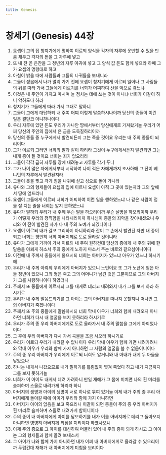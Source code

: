 ```yaml
---
title: Genesis
---
```


# 창세기 (Genesis) 44장
1. 요셉이 그의 집 청지기에게 명하여 이르되 양식을 각자의 자루에 운반할 수 있을 만큼 채우고 각자의 돈을 그 자루에 넣고
1. 또 내 잔 곧 은잔을 그 청년의 자루 아귀에 넣고 그 양식 값 돈도 함께 넣으라 하매 그가 요셉의 명령대로 하고
1. 아침이 밝을 때에 사람들과 그들의 나귀들을 보내니라
1. 그들이 성읍에서 나가 멀리 가기 전에 요셉이 청지기에게 이르되 일어나 그 사람들의 뒤를 따라 가서 그들에게 이르기를 너희가 어찌하여 선을 악으로 갚느냐
1. 이것은 내 주인이 가지고 마시며 늘 점치는 데에 쓰는 것이 아니냐 너희가 이같이 하니 악하도다 하라
1. 청지기가 그들에게 따라 가서 그대로 말하니
1. 그들이 그에게 대답하되 내 주여 어찌 이렇게 말씀하시나이까 당신의 종들이 이런 일은 결단코 아니하나이다
1. 우리 자루에 있던 돈도 우리가 가나안 땅에서부터 당신에게로 가져왔거늘 우리가 어찌 당신의 주인의 집에서 은 금을 도둑질하리이까
1. 당신의 종들 중 누구에게서 발견되든지 그는 죽을 것이요 우리는 내 주의 종들이 되리이다
1. 그가 이르되 그러면 너희의 말과 같이 하리라 그것이 누구에게서든지 발견되면 그는 내게 종이 될 것이요 너희는 죄가 없으리라
1. 그들이 각각 급히 자루를 땅에 내려놓고 자루를 각기 푸니
1. 그가 나이 많은 자에게서부터 시작하여 나이 적은 자에게까지 조사하매 그 잔이 베냐민의 자루에서 발견된지라
1. 그들이 옷을 찢고 각기 짐을 나귀에 싣고 성으로 돌아 가니라
1. 유다와 그의 형제들이 요셉의 집에 이르니 요셉이 아직 그 곳에 있는지라 그의 앞에서 땅에 엎드리니
1. 요셉이 그들에게 이르되 너희가 어찌하여 이런 일을 행하였느냐 나 같은 사람이 점을 잘 치는 줄을 너희는 알지 못하였느냐
1. 유다가 말하되 우리가 내 주께 무슨 말을 하오리이까 무슨 설명을 하오리이까 우리가 어떻게 우리의 정직함을 나타내리이까 하나님이 종들의 죄악을 찾아내셨으니 우리와 이 잔이 발견된 자가 다 내 주의 노예가 되겠나이다
1. 요셉이 이르되 내가 결코 그리하지 아니하리라 잔이 그 손에서 발견된 자만 내 종이 되고 너희는 평안히 너희 아버지께로 도로 올라갈 것이니라
1. 유다가 그에게 가까이 가서 이르되 내 주여 원하건대 당신의 종에게 내 주의 귀에 한 말씀을 아뢰게 하소서 주의 종에게 노하지 마소서 주는 바로와 같으심이니이다
1. 이전에 내 주께서 종들에게 물으시되 너희는 아버지가 있느냐 아우가 있느냐 하시기에
1. 우리가 내 주께 아뢰되 우리에게 아버지가 있으니 노인이요 또 그가 노년에 얻은 아들 청년이 있으니 그의 형은 죽고 그의 어머니가 남긴 것은 그뿐이므로 그의 아버지가 그를 사랑하나이다 하였더니
1. 주께서 또 종들에게 이르시되 그를 내게로 데리고 내려와서 내가 그를 보게 하라 하시기로
1. 우리가 내 주께 말씀드리기를 그 아이는 그의 아버지를 떠나지 못할지니 떠나면 그의 아버지가 죽겠나이다
1. 주께서 또 주의 종들에게 말씀하시되 너희 막내 아우가 너희와 함께 내려오지 아니하면 너희가 다시 내 얼굴을 보지 못하리라 하시기로
1. 우리가 주의 종 우리 아버지에게로 도로 올라가서 내 주의 말씀을 그에게 아뢰었나이다
1. 그 후에 우리 아버지가 다시 가서 곡물을 조금 사오라 하시기로
1. 우리가 이르되 우리가 내려갈 수 없나이다 우리 막내 아우가 함께 가면 내려가려니와 막내 아우가 우리와 함께 가지 아니하면 그 사람의 얼굴을 볼 수 없음이니이다
1. 주의 종 우리 아버지가 우리에게 이르되 너희도 알거니와 내 아내가 내게 두 아들을 낳았으나
1. 하나는 내게서 나갔으므로 내가 말하기를 틀림없이 찢겨 죽었다 하고 내가 지금까지 그를 보지 못하거늘
1. 너희가 이 아이도 내게서 데려 가려하니 만일 재해가 그 몸에 미치면 나의 흰 머리를 슬퍼하며 스올로 내려가게 하리라 하니
1. 아버지의 생명과 아이의 생명이 서로 하나로 묶여 있거늘 이제 내가 주의 종 우리 아버지에게 돌아갈 때에 아이가 우리와 함께 가지 아니하면
1. 아버지가 아이의 없음을 보고 죽으리니 이같이 되면 종들이 주의 종 우리 아버지가 흰 머리로 슬퍼하며 스올로 내려가게 함이니이다
1. 주의 종이 내 아버지에게 아이를 담보하기를 내가 이를 아버지께로 데리고 돌아오지 아니하면 영영히 아버지께 죄짐을 지리이다 하였사오니
1. 이제 주의 종으로 그 아이를 대신하여 머물러 있어 내 주의 종이 되게 하시고 그 아이는 그의 형제들과 함께 올려 보내소서
1. 그 아이가 나와 함께 가지 아니하면 내가 어찌 내 아버지에게로 올라갈 수 있으리이까 두렵건대 재해가 내 아버지에게 미침을 보리이다